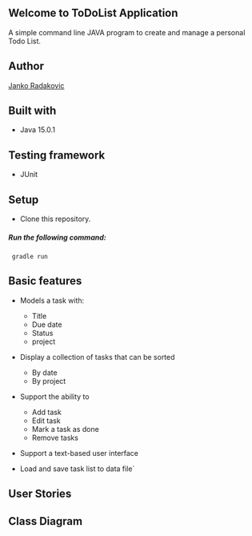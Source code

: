 
## Welcome to ToDoList Application
A simple command line JAVA program to create and manage a personal Todo List.
## Author
[Janko Radakovic](https://github.com/janko101)
## Built with
* Java 15.0.1
## Testing framework
* JUnit
## Setup
- Clone this repository.
##### Run the following command:
``` gradle run```
## Basic features
* Models a task with:
    * Title
    * Due date
    * Status
    * project
  
    
* Display a collection of tasks that can be sorted
    * By date
    * By project
    

* Support the ability to
    * Add task
    * Edit task
    * Mark a task as done
    * Remove tasks
    

* Support a text-based user interface
* Load and save task list to data file`
## User Stories
## Class Diagram 













